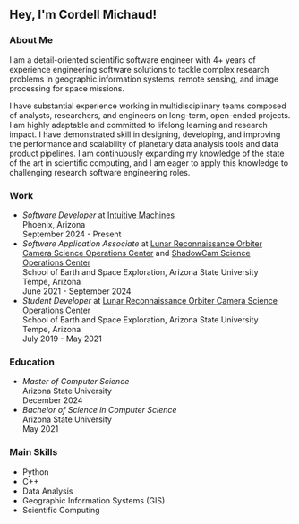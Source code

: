 <h2>Hey, I'm Cordell Michaud!</h2>

<!--
<img align="right" width="460" height="460" src="res/michaudcordell_avatar.png">
-->


<h3>About Me</h3>
<p>
    I am a detail-oriented scientific software engineer with 4+ years of experience engineering software solutions to tackle complex research problems in geographic information systems, remote sensing, and image processing for space missions.
</p>
    I have substantial experience working in multidisciplinary teams composed of analysts, researchers, and engineers on long-term, open-ended projects. I am highly adaptable and committed to lifelong learning and research impact. I have demonstrated skill in designing, developing, and improving the performance and scalability of planetary data analysis tools and data product pipelines. I am continuously expanding my knowledge of the state of the art in scientific computing, and I am eager to apply this knowledge to challenging research software engineering roles.
<p>
    
</p>

<h3>Work</h3>

<ul>
    <li>
        <em>Software Developer</em> at <a href="https://www.intuitivemachines.com/">Intuitive Machines</a><br>
        Phoenix, Arizona<br>
        September 2024 - Present
    </li>
    <li>
        <em>Software Application Associate</em> at <a href="https://www.lroc.asu.edu/">Lunar Reconnaissance Orbiter Camera Science Operations Center</a> and <a href="https://www.shadowcam.asu.edu/">ShadowCam Science Operations Center</a><br>
        School of Earth and Space Exploration, Arizona State University<br>
        Tempe, Arizona<br>
        June 2021 - September 2024
    </li>
    <li>
        <em>Student Developer</em> at <a href="https://www.lroc.asu.edu/">Lunar Reconnaissance Orbiter Camera Science Operations Center</a><br>
        School of Earth and Space Exploration, Arizona State University<br>
        Tempe, Arizona<br>
        July 2019 - May 2021
    </li>
</ul>

<h3>Education</h3>
<ul>
    <li>
        <em>Master of Computer Science</em><br>
        Arizona State University<br>
        December 2024
    </li>
    <li>
        <em>Bachelor of Science in Computer Science</em><br>
        Arizona State University<br>
        May 2021
    </li>
</ul>

<h3>Main Skills</h3>

<ul>
    <li>Python</li>
    <li>C++</li></li>
    <li>Data Analysis</li>
    <li>Geographic Information Systems (GIS)</li>
    <li>Scientific Computing</li>
</ul>
